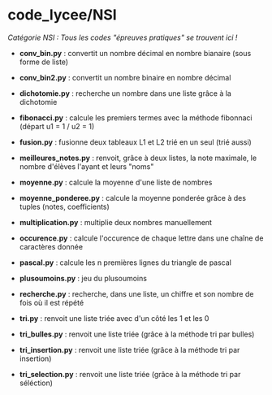 # code_lycee/NSI

*Catégorie NSI  : Tous les codes "épreuves pratiques" se trouvent ici !*

  - **conv_bin.py**         : convertit un nombre décimal en nombre bianaire (sous forme de liste)
  
  - **conv_bin2.py**        : convertit un nombre binaire en nombre décimal
  
  - **dichotomie.py**       : recherche un nombre dans une liste grâce à la dichotomie 
  
  - **fibonacci.py**        : calcule les premiers termes avec la méthode fibonnaci (départ u1 = 1 / u2 = 1)
  
  - **fusion.py**           : fusionne deux tableaux L1 et L2 trié en un seul (trié aussi)
  
  - **meilleures_notes.py** : renvoit, grâce à deux listes, la note maximale, le nombre d'élèves l'ayant et leurs "noms"
  
  - **moyenne.py**          : calcule la moyenne d'une liste de nombres

  - **moyenne_ponderee.py** : calcule la moyenne ponderée grâce à des tuples (notes, coefficients)
  
  - **multiplication.py**   : multiplie deux nombres manuellement
  
  - **occurence.py**        : calcule l'occurence de chaque lettre dans une chaîne de caractères donnée

  - **pascal.py**           : calcule les n premières lignes du triangle de pascal
  
  - **plusoumoins.py**      : jeu du plusoumoins 
  
  - **recherche.py**        : recherche, dans une liste, un chiffre et son nombre de fois où il est répété
  
  - **tri.py**              : renvoit une liste triée avec d'un côté les 1 et les 0
  
  - **tri_bulles.py**       : renvoit une liste triée (grâce à la méthode tri par bulles)
  
  - **tri_insertion.py**    : renvoit une liste triée (grâce à la méthode tri par insertion)
  
  - **tri_selection.py**    : renvoit une liste triée (grâce à la méthode tri par séléction)
